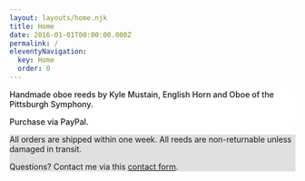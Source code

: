 ```yaml
---
layout: layouts/home.njk
title: Home
date: 2016-01-01T00:00:00.000Z
permalink: /
eleventyNavigation:
  key: Home
  order: 0
---
```

<section class="hero" style="background-image: url('/static/img/reed-placeholder.jpg')">
	<p>   
	</p>
</section>

<section class="one-liner" style="background-color: white">
	<div class="one-liner-content">
		<p style="font-weight: 500">Handmade oboe reeds by Kyle Mustain, English Horn and Oboe of the Pittsburgh Symphony.</p>
		<p style="font-weight: 500">Purchase via PayPal.</p>
	</div>
</section>


<!-- <div class="home-description">

### Purchase Handmade Reeds

When I have extra reeds, I will make them available for purchase on this website. All reeds are handmade by me with the same materials I use for my orchestra reeds. 

If you are interested in a monthly subscription, please use the <a href="https://www.mustainreeds.com/contact/">contact form</a> to send me a message.
</div>

<div class="reed-image">
<img src="/static/img/reed-placeholder.jpg" alt="Handmade oboe reed">
</div>

<div class="paypal-button">
<form action="https://www.paypal.com/cgi-bin/webscr" method="post" target="_top">
<input type="hidden" name="cmd" value="_s-xclick">
<input type="hidden" name="hosted_button_id" value="WUB2H8Q26YSC2">
<input type="image" src="https://www.paypalobjects.com/en_US/i/btn/btn_buynowCC_LG.gif" border="0" name="submit" alt="PayPal - The safer, easier way to pay online!">
<img alt="" border="0" src="https://www.paypalobjects.com/en_US/i/scr/pixel.gif" width="1" height="1">
</form>
</div>
 -->

<section class="terms" style="background-color: #E0E0E0">
<div class="terms-content"> 
	<p>All orders are shipped within one week. All reeds are non-returnable unless damaged in transit.</p>
	<p>Questions? Contact me via this <a href="https://www.mustainreeds.com/contact/">contact form</a>.</p>
</div>
</section>

